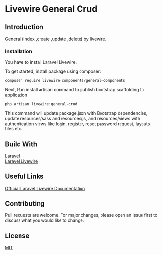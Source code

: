 # Livewire General Crud

## Introduction

General (index ,create ,update ,delete) by livewire. 

### Installation

You have to install [Laravel Livewire](https://github.com/livewire/livewire).

To get started, install package using composer:

```bash
composer require livewire-components/general-components
```

Next, Run install artisan command to publish bootstrap scaffolding to application

```bash
php artisan livewire:general-crud
```

This command will update package.json with Bootstrap dependencies, update resources/sass and resources/js, and resources/views with authentication views like login, register, reset password request, layouts files etc.

## Build With

[Laravel](https://github.com/laravel/laravel)  
[Laravel Livewire](https://github.com/livewire/livewire)  

## Useful Links

[Official Laravel Livewire Documentation](https://laravel-livewire.com/)

## Contributing

Pull requests are welcome. For major changes, please open an issue first to discuss what you would like to change.

## License

[MIT](https://opensource.org/licenses/MIT)
